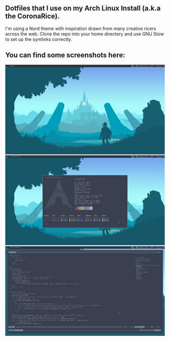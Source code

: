 ## Dotfiles that I use on my Arch Linux Install (a.k.a the CoronaRice).
I'm using a Nord theme with inspiration drawn from many creative ricers across the web.
Clone the repo into your home directory and use GNU Stow to set up the symlinks correctly.

## You can find some screenshots here:
![alt text](https://github.com/shreyas42/dotfiles/blob/master/desktop.png "Desktop environment")
![System info](https://github.com/shreyas42/dotfiles/blob/master/info.png "System information")
![Workflow](https://github.com/shreyas42/dotfiles/blob/master/workflow.png "Workflow")
